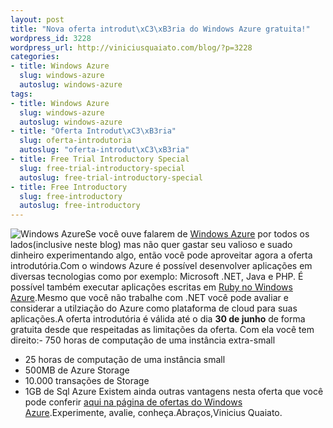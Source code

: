 ```yaml
--- 
layout: post
title: "Nova oferta introdut\xC3\xB3ria do Windows Azure gratuita!"
wordpress_id: 3228
wordpress_url: http://viniciusquaiato.com/blog/?p=3228
categories: 
- title: Windows Azure
  slug: windows-azure
  autoslug: windows-azure
tags: 
- title: Windows Azure
  slug: windows-azure
  autoslug: windows-azure
- title: "Oferta Introdut\xC3\xB3ria"
  slug: oferta-introdutoria
  autoslug: "oferta-introdut\xC3\xB3ria"
- title: Free Trial Introductory Special
  slug: free-trial-introductory-special
  autoslug: free-trial-introductory-special
- title: Free Introductory
  slug: free-introductory
  autoslug: free-introductory
---
```

![](http://blogs.msdn.com/resized-image.ashx/__size/550x0/__key/CommunityServer-Blogs-Components-WeblogFiles/00-00-01-13-25/7360.cupcake.jpg "Windows Azure")Se você ouve falarem de [Windows Azure](http://viniciusquaiato.com/blog/category/windows-azure/) por todos os lados(inclusive neste blog) mas não quer gastar seu valioso e suado dinheiro experimentando algo, então você pode aproveitar agora a oferta introdutória.Com o windows Azure é possível desenvolver aplicações em diversas tecnologias como por exemplo: Microsoft .NET, Java e PHP. É possível também executar aplicações escritas em [Ruby no Windows Azure](http://blog.smarx.com/posts/my-blog-is-now-running-on-ruby-in-windows-azure).Mesmo que você não trabalhe com .NET você pode avaliar e considerar a utilziação do Azure como plataforma de cloud para suas aplicações.A oferta introdutória é válida até o dia **30 de junho** de forma gratuita desde que respeitadas as limitações da oferta. Com ela você tem direito:- 750 horas de computação de uma instância extra-small
- 25 horas de computação de uma instância small
- 500MB de Azure Storage
- 10.000 transações de Storage
- 1GB de Sql Azure
Existem ainda outras vantagens nesta oferta que você pode conferir [aqui na página de ofertas do Windows Azure](http://www.microsoft.com/windowsazure/offers/).Experimente, avalie, conheça.Abraços,Vinicius Quaiato.
